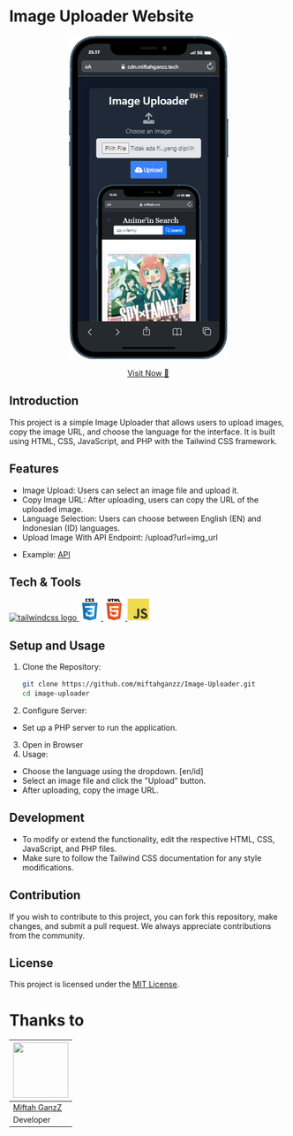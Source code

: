 # Image Uploader Website

<p align="center">
  <img src="https://raw.githubusercontent.com/miftahganzz/Image-Uploader/main/assets/preview.png" alt="Image Upload Screen Shot">
</p>

<p align="center">
<a href="https://cdn.miftahganzz.tech" target="_blank">Visit Now 🚀</a>
</p>

## Introduction

This project is a simple Image Uploader that allows users to upload images, copy the image URL, and choose the language for the interface. It is built using HTML, CSS, JavaScript, and PHP with the Tailwind CSS framework.

## Features

* Image Upload: Users can select an image file and upload it.
* Copy Image URL: After uploading, users can copy the URL of the uploaded image.
* Language Selection: Users can choose between English (EN) and Indonesian (ID) languages.
* Upload Image With API Endpoint: /upload?url=img_url
- Example: [API](https://cdn.miftahganzz.tech/upload?url=)

## Tech & Tools
<p align="left"> <a href="https://getbootstrap.com" target="_blank" rel="noreferrer"> <img src="https://cdn.jsdelivr.net/gh/devicons/devicon/icons/tailwindcss/tailwindcss-original-wordmark.svg" height="40" alt="tailwindcss logo"  />
<img src="https://raw.githubusercontent.com/devicons/devicon/master/icons/css3/css3-original-wordmark.svg" alt="css3" width="40" height="40"/> </a> <a href="https://expressjs.com" target="_blank" rel="noreferrer">
<img src="https://raw.githubusercontent.com/devicons/devicon/master/icons/html5/html5-original-wordmark.svg" alt="html5" width="40" height="40"/> </a> <a href="https://www.java.com" target="_blank" rel="noreferrer">
<img src="https://raw.githubusercontent.com/devicons/devicon/master/icons/javascript/javascript-original.svg" alt="javascript" width="40" height="40"/> </a> <a href="https://www.mongodb.com/" target="_blank" rel="noreferrer"> </a> </p>

## Setup and Usage

1. Clone the Repository:
   ``` bash
   git clone https://github.com/miftahganzz/Image-Uploader.git
   cd image-uploader
   ```
2. Configure Server:
* Set up a PHP server to run the application.
3. Open in Browser
4. Usage:
* Choose the language using the dropdown. [en/id]
* Select an image file and click the "Upload" button.
* After uploading, copy the image URL.

## Development
* To modify or extend the functionality, edit the respective HTML, CSS, JavaScript, and PHP files.
* Make sure to follow the Tailwind CSS documentation for any style modifications.

## Contribution

If you wish to contribute to this project, you can fork this repository, make changes, and submit a pull request. We always appreciate contributions from the community.

## License
This project is licensed under the [MIT License](LICENSE).

# Thanks to
<a href="https://github.com/miftahganzz"><img src="https://github.com/miftahganzz.png?size=100" width="100" height="100"></a> |
---|
[Miftah GanzZ](https://github.com/miftahganzz)  |
Developer |
